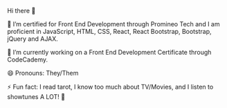 Hi there 👋



🔭 I’m certified for Front End Development through Promineo Tech and I am proficient in JavaScript, HTML, CSS, React, React Bootstrap, Bootstrap, jQuery and AJAX.

🌱 I’m currently working on a Front End Development Certificate through CodeCademy.

😄 Pronouns: They/Them

⚡ Fun fact: I read tarot, I know too much about TV/Movies, and I listen to showtunes A LOT! :japanese_ogre:

